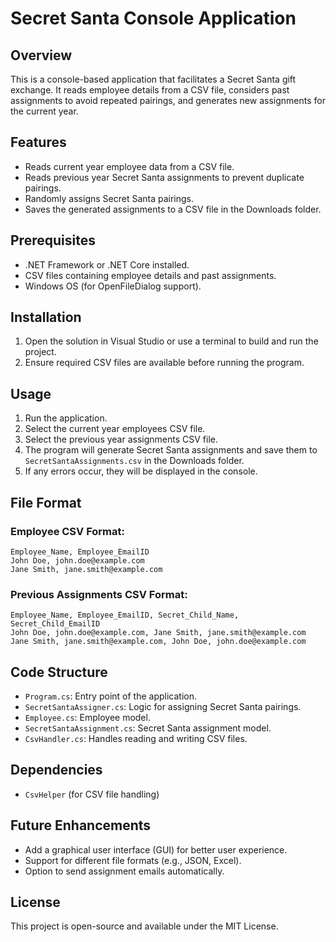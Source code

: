 # Secret Santa Console Application

## Overview
This is a console-based application that facilitates a Secret Santa gift exchange. It reads employee details from a CSV file, considers past assignments to avoid repeated pairings, and generates new assignments for the current year.

## Features
- Reads current year employee data from a CSV file.
- Reads previous year Secret Santa assignments to prevent duplicate pairings.
- Randomly assigns Secret Santa pairings.
- Saves the generated assignments to a CSV file in the Downloads folder.

## Prerequisites
- .NET Framework or .NET Core installed.
- CSV files containing employee details and past assignments.
- Windows OS (for OpenFileDialog support).

## Installation
1. Open the solution in Visual Studio or use a terminal to build and run the project.
2. Ensure required CSV files are available before running the program.

## Usage
1. Run the application.
2. Select the current year employees CSV file.
3. Select the previous year assignments CSV file.
4. The program will generate Secret Santa assignments and save them to `SecretSantaAssignments.csv` in the Downloads folder.
5. If any errors occur, they will be displayed in the console.

## File Format
### Employee CSV Format:
```
Employee_Name, Employee_EmailID
John Doe, john.doe@example.com
Jane Smith, jane.smith@example.com
```

### Previous Assignments CSV Format:
```
Employee_Name, Employee_EmailID, Secret_Child_Name, Secret_Child_EmailID
John Doe, john.doe@example.com, Jane Smith, jane.smith@example.com
Jane Smith, jane.smith@example.com, John Doe, john.doe@example.com
```

## Code Structure
- `Program.cs`: Entry point of the application.
- `SecretSantaAssigner.cs`: Logic for assigning Secret Santa pairings.
- `Employee.cs`: Employee model.
- `SecretSantaAssignment.cs`: Secret Santa assignment model.
- `CsvHandler.cs`: Handles reading and writing CSV files.

## Dependencies
- `CsvHelper` (for CSV file handling)

## Future Enhancements
- Add a graphical user interface (GUI) for better user experience.
- Support for different file formats (e.g., JSON, Excel).
- Option to send assignment emails automatically.

## License
This project is open-source and available under the MIT License.

